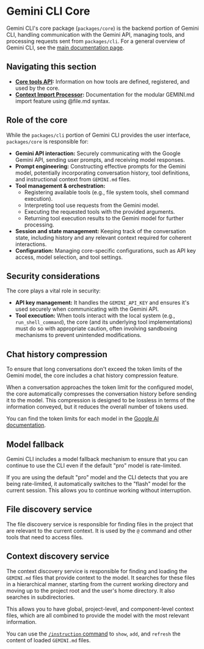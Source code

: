 # Gemini CLI Core

Gemini CLI's core package (`packages/core`) is the backend portion of Gemini CLI, handling communication with the Gemini API, managing tools, and processing requests sent from `packages/cli`. For a general overview of Gemini CLI, see the [main documentation page](../index.md).

## Navigating this section

- **[Core tools API](./tools-api.md):** Information on how tools are defined, registered, and used by the core.
- **[Context Import Processor](./memport.md):** Documentation for the modular GEMINI.md import feature using @file.md syntax.

## Role of the core

While the `packages/cli` portion of Gemini CLI provides the user interface, `packages/core` is responsible for:

- **Gemini API interaction:** Securely communicating with the Google Gemini API, sending user prompts, and receiving model responses.
- **Prompt engineering:** Constructing effective prompts for the Gemini model, potentially incorporating conversation history, tool definitions, and instructional context from `GEMINI.md` files.
- **Tool management & orchestration:**
  - Registering available tools (e.g., file system tools, shell command execution).
  - Interpreting tool use requests from the Gemini model.
  - Executing the requested tools with the provided arguments.
  - Returning tool execution results to the Gemini model for further processing.
- **Session and state management:** Keeping track of the conversation state, including history and any relevant context required for coherent interactions.
- **Configuration:** Managing core-specific configurations, such as API key access, model selection, and tool settings.

## Security considerations

The core plays a vital role in security:

- **API key management:** It handles the `GEMINI_API_KEY` and ensures it's used securely when communicating with the Gemini API.
- **Tool execution:** When tools interact with the local system (e.g., `run_shell_command`), the core (and its underlying tool implementations) must do so with appropriate caution, often involving sandboxing mechanisms to prevent unintended modifications.

## Chat history compression

To ensure that long conversations don't exceed the token limits of the Gemini model, the core includes a chat history compression feature.

When a conversation approaches the token limit for the configured model, the core automatically compresses the conversation history before sending it to the model. This compression is designed to be lossless in terms of the information conveyed, but it reduces the overall number of tokens used.

You can find the token limits for each model in the [Google AI documentation](https://ai.google.dev/gemini-api/docs/models).

## Model fallback

Gemini CLI includes a model fallback mechanism to ensure that you can continue to use the CLI even if the default "pro" model is rate-limited.

If you are using the default "pro" model and the CLI detects that you are being rate-limited, it automatically switches to the "flash" model for the current session. This allows you to continue working without interruption.

## File discovery service

The file discovery service is responsible for finding files in the project that are relevant to the current context. It is used by the `@` command and other tools that need to access files.

## Context discovery service

The context discovery service is responsible for finding and loading the `GEMINI.md` files that provide context to the model. It searches for these files in a hierarchical manner, starting from the current working directory and moving up to the project root and the user's home directory. It also searches in subdirectories.

This allows you to have global, project-level, and component-level context files, which are all combined to provide the model with the most relevant information.

You can use the [`/instruction` command](../cli/commands.md) to `show`, `add`, and `refresh` the content of loaded `GEMINI.md` files.
